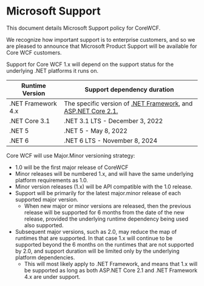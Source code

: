 # Microsoft Support

This document details Microsoft Support policy for CoreWCF.

We recognize how important support is to enterprise customers, and so we are pleased to announce that Microsoft Product Support will be available for Core WCF customers.

Support for Core WCF 1.x will depend on the support status for the underlying .NET platforms it runs on.

| **Runtime Version** | **Support dependency duration** |
| --- | --- |
| .NET Framework 4.x | The specific version of [.NET Framework](https://dotnet.microsoft.com/platform/support/policy/dotnet-framework), and [ASP.NET Core 2.1.](https://dotnet.microsoft.com/platform/support/policy/aspnet) |
| .NET Core 3.1 | .NET 3.1 LTS - December 3, 2022 |
| .NET 5 | .NET 5 - May 8, 2022 |
| .NET 6 | .NET 6 LTS - November 8, 2024 |

Core WCF will use Major.Minor versioning strategy:

- 1.0 will be the first major release of CoreWCF
- Minor releases will be numbered 1.x, and will have the same underlying platform requirements as 1.0.
- Minor version releases (1.x) will be API compatible with the 1.0 release.
- Support will be primarily for the latest major.minor release of each supported major version.
  - When new major or minor versions are released, then the previous release will be supported for 6 months from the date of the new release, provided the underlying runtime dependency being used also supported.
- Subsequent major versions, such as 2.0, may reduce the map of runtimes that are supported. In that case 1.x will continue to be supported beyond the 6 months on the runtimes that are not supported by 2.0, and support duration will be limited only by the underlying platform dependencies.
  - This will most likely apply to .NET Framework, and means that 1.x will be supported as long as both ASP.NET Core 2.1 and .NET Framework 4.x are under support.
